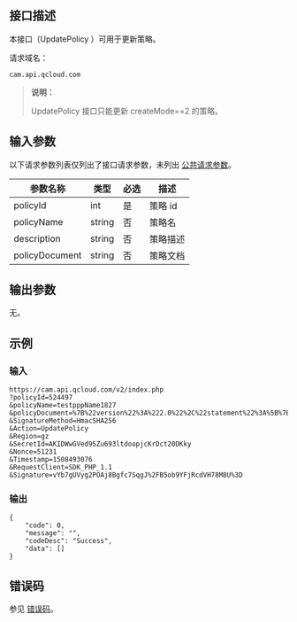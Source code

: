 ## 接口描述

本接口（UpdatePolicy ）可用于更新策略。

请求域名：

```
cam.api.qcloud.com 
```

> **说明：**
>
> UpdatePolicy 接口只能更新 createMode==2 的策略。

##  输入参数

以下请求参数列表仅列出了接口请求参数，未列出 [公共请求参数](/document/product/248/4478)。

| 参数名称       | 类型   | 必选 | 描述     |
| -------------- | ------ | ---- | -------- |
| policyId       | int    | 是   | 策略 id  |
| policyName     | string | 否   | 策略名   |
| description    | string | 否   | 策略描述 |
| policyDocument | string | 否   | 策略文档 |

## 输出参数

无。

## 示例

### 输入

```
https://cam.api.qcloud.com/v2/index.php
?policyId=524497
&policyName=testpppName1827
&policyDocument=%7B%22version%22%3A%222.0%22%2C%22statement%22%3A%5B%7B%22action%22%3A%22clb%3A%2A%22%2C%22effect%22%3A%22allow%22%2C%22resource%22%3A%22%2A%22%7D%5D%7D
&SignatureMethod=HmacSHA256
&Action=UpdatePolicy
&Region=gz
&SecretId=AKIDWwGVed95Zu693ltdoopjcKrDct20DKky
&Nonce=51231
&Timestamp=1508493076
&RequestClient=SDK_PHP_1.1
&Signature=vYb7gUVyg2POAj8Bgfc7SqgJ%2FB5ob9YFjRcdVH78M8U%3D
```

### 输出

```
{
    "code": 0,
    "message": "",
    "codeDesc": "Success",
    "data": []
}
```

## 错误码

参见 [错误码](/document/product/598/13884)。
